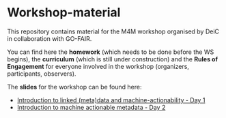 # Workshop-material

This repository contains material for the M4M workshop organised by DeiC in collaboration with GO-FAIR.

You can find here the **homework** (which needs to be done before the WS begins), the **curriculum** (which is still under construction) and the **Rules of Engagement** for everyone involved in the workshop (organizers, participants, observers).

The **slides** for the workshop can be found here:

- [Introduction to linked (meta)data and machine-actionability - Day 1](https://zenodo.org/record/4462058)
- [Introduction to machine actionable metadata - Day 2](https://zenodo.org/record/4621141)
